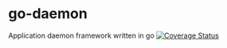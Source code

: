 # go-daemon
Application daemon framework written in go
[![Coverage Status](https://coveralls.io/repos/github/helto4real/go-daemon/badge.svg?branch=master&service=github)](https://coveralls.io/github/helto4real/go-daemon?branch=master&service=github)
